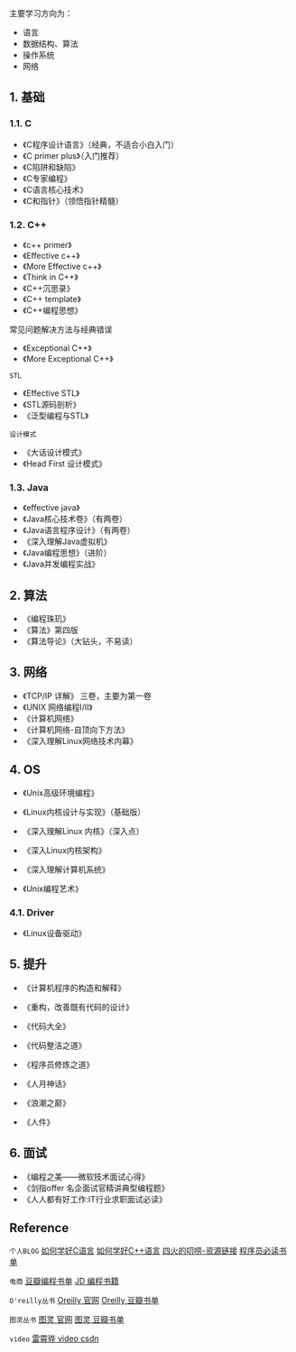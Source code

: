 主要学习方向为：
- 语言
- 数据结构、算法
- 操作系统
- 网络

## 1. 基础
### 1.1. C
- 《C程序设计语言》（经典，不适合小白入门） 
- 《C primer plus》（入门推荐） 
- 《C陷阱和缺陷》 
- 《C专家编程》 
- 《C语言核心技术》 
- 《C和指针》（领悟指针精髓） 

### 1.2. C++
- 《c++ primer》 
- 《Effective c++》 
- 《More Effective c++》 
- 《Think in C++》 
- 《C++沉思录》 
- 《C++ template》 
- 《C++编程思想》 

常见问题解决方法与经典错误 
- 《Exceptional C++》 
- 《More Exceptional C++》 

`STL`
- 《Effective STL》 
- 《STL源码剖析》 
- 《泛型编程与STL》 

`设计模式`
- 《大话设计模式》 
- 《Head First 设计模式》 

### 1.3. Java
- 《effective java》 
- 《Java核心技术卷》（有两卷） 
- 《Java语言程序设计》（有两卷） 
- 《深入理解Java虚拟机》 
- 《Java编程思想》（进阶） 
- 《Java并发编程实战》 

## 2. 算法
- 《编程珠玑》 
- 《算法》第四版 
- 《算法导论》（大钻头，不易读） 

## 3. 网络
- 《TCP/IP 详解》 三卷，主要为第一卷 
- 《UNIX 网络编程I/II》 
- 《计算机网络》 
- 《计算机网络-自顶向下方法》 
- 《深入理解Linux网络技术内幕》 

## 4. OS
- 《Unix高级环境编程》 
- 《Linux内核设计与实现》（基础版） 
- 《深入理解Linux 内核》（深入点） 
- 《深入Linux内核架构》 

- 《深入理解计算机系统》 
- 《Unix编程艺术》 
### 4.1. Driver
- 《Linux设备驱动》 


## 5. 提升
- 《计算机程序的构造和解释》 
- 《重构，改善既有代码的设计》 
- 《代码大全》 
- 《代码整洁之道》 

- 《程序员修炼之道》 

- 《人月神话》 
- 《浪潮之巅》 
- 《人件》 


## 6. 面试
- 《编程之美——微软技术面试心得》 
- 《剑指offer 名企面试官精讲典型编程题》 
- 《人人都有好工作:IT行业求职面试必读》 

## Reference
`个人BLOG`
[如何学好C语言](https://coolshell.cn/articles/4102.html)
[如何学好C++语言](https://coolshell.cn/articles/4119.html)
[四火的叨唠-资源链接](https://www.raychase.net/resources)
[程序员必读书单](https://www.cnblogs.com/figure9/p/developer-reading-list.html)

`电商`
[豆瓣编程书单](https://book.douban.com/tag/%E7%BC%96%E7%A8%8B)
[JD 编程书籍](https://channel.jd.com/1713-3287.html)

`O'reilly丛书`
[Oreilly 官网](http://www.oreilly.com.cn/index.php?func=completelist)
[Oreilly 豆瓣书单](https://book.douban.com/tag/O'Reilly?start=0&type=T)

`图灵丛书`
[图灵 官网](http://www.ituring.com.cn/book?tab=book&sort=hot)
[图灵 豆瓣书单](https://book.douban.com/series/660?page=1)

`video`
[雷霄骅 video csdn](http://blog.csdn.net/leixiaohua1020)
